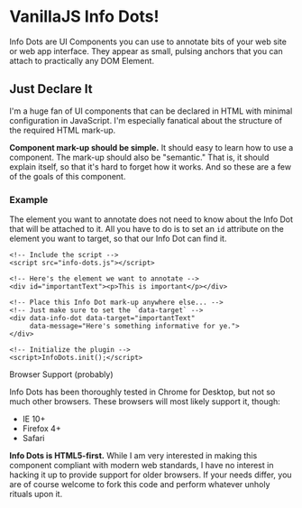 # VanillaJS Info Dots!

Info Dots are UI Components you can use to annotate bits of your web site or web app interface. They appear as small, pulsing anchors that you can attach to practically any DOM Element.

## Just Declare It

I'm a huge fan of UI components that can be declared in HTML with minimal configuration in JavaScript. I'm especially fanatical about the structure of the required HTML mark-up.

**Component mark-up should be simple.** It should easy to learn how to use a component. The mark-up should also be "semantic." That is, it should explain itself, so that it's hard to forget how it works. And so these are a few of the goals of this component.

### Example

The element you want to annotate does not need to know about the Info Dot that will be attached to it. All you have to do is to set an `id` attribute on the element you want to target, so that our Info Dot can find it.

```
<!-- Include the script -->
<script src="info-dots.js"></script>

<!-- Here's the element we want to annotate -->
<div id="importantText"><p>This is important</p></div>

<!-- Place this Info Dot mark-up anywhere else... -->
<!-- Just make sure to set the `data-target` -->
<div data-info-dot data-target="importantText"
     data-message="Here's something informative for ye.">
</div>

<!-- Initialize the plugin -->
<script>InfoDots.init();</script>
```

Browser Support (probably)

Info Dots has been thoroughly tested in Chrome for Desktop, but not so much other browsers. These browsers will most likely support it, though:

 - IE 10+
 - Firefox 4+
 - Safari

**Info Dots is HTML5-first.** While I am very interested in making this component compliant with modern web standards, I have no interest in hacking it up to provide support for older browsers. If your needs differ, you are of course welcome to fork this code and perform whatever unholy rituals upon it.